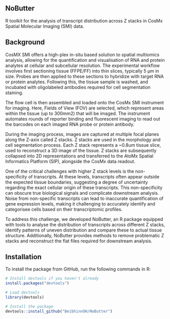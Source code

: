 ## NoButter

R toolkit for the analysis of transcript distribution across Z stacks in CosMx Spatial Molecular Imaging (SMI) data. 


## Background

CosMX SMI offers a high-plex in-situ based solution to spatial multiomics analysis, allowing for the quantification and visualisation of RNA and protein analytes at cellular and subcellular resolution. The experimental workflow involves first sectioning tissue (FFPE/FF) into thin slices, typically 5 µm in size. Probes are then applied to these sections to hybridize with target RNA or protein analytes. Following this, the tissue sample is washed, and incubated with oligolabeled antibodies required for cell segmentation staining. 

The flow cell is then assembled and loaded onto the CosMx SMI instrument for imaging. Here, Fields of View (FOV) are selected, which represent areas within the tissue (up to 300mm2) that will be imaged. The instrument automates rounds of reporter binding and fluorescent imaging to read out the barcodes on each imaged RNA probe or protein antibody.

During the imaging process, images are captured at multiple focal planes along the Z-axix called Z stacks. Z stacks are used in the morphology and cell segmentation process. Each Z stack represents a ~0.8um tissue slice, used to reconstruct a 3D image of the tissue. Z stacks are subsequently collapsed into 2D representations and transferred to the AtoMx Spatial Informatics Platform (SIP), alongside the CosMx data readout.

One of the critical challenges with higher Z stack levels is the non-specificity of transcripts. At these levels, transcripts often appear outside the expected tissue boundaries, suggesting a degree of uncertainty regarding the exact cellular origin of these transcripts. This non-specificity can obscure true biological signals and complicate downstream analysis. Noise from non-specific transcripts can lead to inaccurate quantification of gene expression levels, making it challenging to accurately identify and categorisee cells based on their transcriptomic profiles. 

To address this challenge, we developed NoButter, an R package equipped with tools to analyse the distribution of transcripts across different Z stacks, identify patterns of uneven distribution and compare these to actual tissue structure. Additionally, NoButter provides methods to remove problematic Z stacks and reconstruct the flat files required for downstream analysis.

## Installation

To install the package from GitHub, run the following commands in R:

```R
# Install devtools if you haven't already
install.packages("devtools")

# Load devtools
library(devtools)

# Install the package
devtools::install_github("BeibhinnOH/NoButter")
